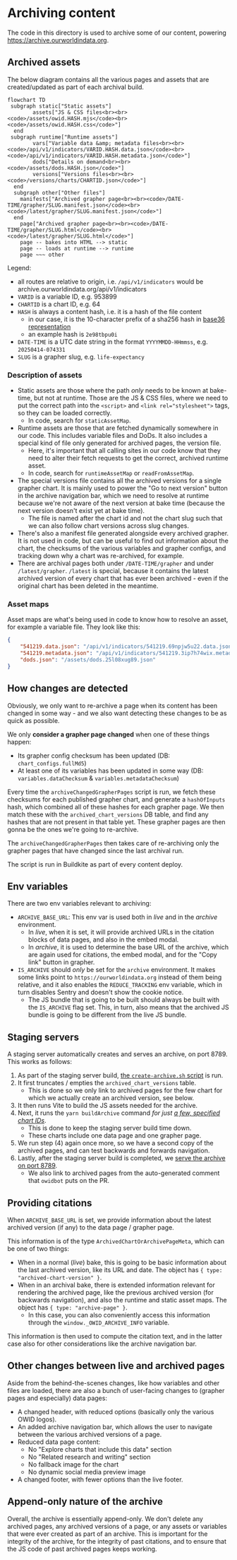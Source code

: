 # Archiving content

The code in this directory is used to archive some of our content, powering https://archive.ourworldindata.org.

## Archived assets

The below diagram contains all the various pages and assets that are created/updated as part of each archival build.

```mermaid
flowchart TD
 subgraph static["Static assets"]
        assets["JS & CSS files<br><br><code>/assets/owid.HASH.mjs</code><br><code>/assets/owid.HASH.css</code>"]
  end
 subgraph runtime["Runtime assets"]
        vars["Variable data &amp; metadata files<br><br><code>/api/v1/indicators/VARID.HASH.data.json</code><br><code>/api/v1/indicators/VARID.HASH.metadata.json</code>"]
        dods["Details on demand<br><br><code>/assets/dods.HASH.json</code>"]
        versions["Versions files<br><br><code>/versions/charts/CHARTID.json</code>"]
  end
  subgraph other["Other files"]
    manifests["Archived grapher page<br><br><code>/DATE-TIME/grapher/SLUG.manifest.json</code><br><code>/latest/grapher/SLUG.manifest.json</code>"]
  end
    page["Archived grapher page<br><br><code>/DATE-TIME/grapher/SLUG.html</code><br><code>/latest/grapher/SLUG.html</code>"]
    page -- bakes into HTML --> static
    page -- loads at runtime --> runtime
    page ~~~ other
```

Legend:

- all routes are relative to origin, i.e. `/api/v1/indicators` would be archive.ourworldindata.org/api/v1/indicators
- `VARID` is a variable ID, e.g. 953899
- `CHARTID` is a chart ID, e.g. 64
- `HASH` is always a content hash, i.e. it is a hash of the file content
    - in our case, it is the 10-character prefix of a sha256 hash in [base36 representation](https://en.wikipedia.org/wiki/Base36)
    - an example hash is `2e98tbpu0i`
- `DATE-TIME` is a UTC date string in the format `YYYYMMDD-HHmmss`, e.g. `20250414-074331`
- `SLUG` is a grapher slug, e.g. `life-expectancy`

### Description of assets

- Static assets are those where the path _only_ needs to be known at bake-time, but not at runtime. Those are the JS & CSS files, where we need to put the correct path into the `<script>` and `<link rel="stylesheet">` tags, so they can be loaded correctly.
    - In code, search for `staticAssetMap`.
- Runtime assets are those that are fetched dynamically somewhere in our code. This includes variable files and DoDs. It also includes a special kind of file only generated for archived pages, the version file.
    - Here, it's important that all calling sites in our code know that they need to alter their fetch requests to get the correct, archived runtime asset.
    - In code, search for `runtimeAssetMap` or `readFromAssetMap`.
- The special versions file contains all the archived versions for a single grapher chart. It is mainly used to power the "Go to next version" button in the archive navigation bar, which we need to resolve at runtime because we're not aware of the next version at bake time (because the next version doesn't exist yet at bake time).
    - The file is named after the chart id and not the chart slug such that we can also follow chart versions across slug changes.
- There's also a manifest file generated alongside every archived grapher. It is not used in code, but can be useful to find out information about the chart, the checksums of the various variables and grapher configs, and tracking down why a chart was re-archived, for example.
- There are archival pages both under `/DATE-TIME/grapher` and under `/latest/grapher`. `/latest` is special, because it contains the latest archived version of every chart that has ever been archived - even if the original chart has been deleted in the meantime.

### Asset maps

Asset maps are what's being used in code to know how to resolve an asset, for example a variable file. They look like this:

```json
{
    "541219.data.json": "/api/v1/indicators/541219.69npjw5u22.data.json",
    "541219.metadata.json": "/api/v1/indicators/541219.3ip7h74wix.metadata.json",
    "dods.json": "/assets/dods.25l08xug89.json"
}
```

## How changes are detected

Obviously, we only want to re-archive a page when its content has been changed in some way - and we also want detecting these changes to be as quick as possible.

We only **consider a grapher page changed** when one of these things happen:

- Its grapher config checksum has been updated (DB: `chart_configs.fullMd5`)
- At least one of its variables has been updated in some way (DB: `variables.dataChecksum` & `variables.metadataChecksum`)

Every time the `archiveChangedGrapherPages` script is run, we fetch these checksums for each published grapher chart, and generate a `hashOfInputs` hash, which combined all of these hashes for each grapher page.
We then match these with the `archived_chart_versions` DB table, and find any hashes that are not present in that table yet.
These grapher pages are then gonna be the ones we're going to re-archive.

The `archiveChangedGrapherPages` then takes care of re-archiving only the grapher pages that have changed since the last archival run.

The script is run in Buildkite as part of every content deploy.

## Env variables

There are two env variables relevant to archiving:

- `ARCHIVE_BASE_URL`: This env var is used both in _live_ and in the _archive_ environment.
    - In _live_, when it is set, it will provide archived URLs in the citation blocks of data pages, and also in the embed modal.
    - In _archive_, it is used to determine the base URL of the archive, which are again used for citations, the embed modal, and for the "Copy link" button in grapher.
- `IS_ARCHIVE` should _only_ be set for the `archive` environment. It makes some links point to `https://ourworldindata.org` instead of them being relative, and it also enables the `REDUCE_TRACKING` env variable, which in turn disables Sentry and doesn't show the cookie notice.
    - The JS bundle that is going to be built should always be built with the `IS_ARCHIVE` flag set. This, in turn, also means that the archived JS bundle is going to be different from the live JS bundle.

## Staging servers

A staging server automatically creates and serves an archive, on port 8789.
This works as follows:

1. As part of the staging server build, [the `create-archive.sh` script](https://github.com/owid/ops/blob/cc00c3a4d91a5895e4a48bde51153f65bd0b9049/templates/owid-site-staging/create-archive.sh) is run.
2. It first truncates / empties the `archived_chart_versions` table.
    - This is done so we only link to archived pages for the few chart for which we actually create an archived version, see below.
3. It then runs Vite to build the JS assets needed for the archive.
4. Next, it runs the `yarn buildArchive` command _for just [a few, specified chart IDs](https://github.com/owid/ops/blob/cc00c3a4d91a5895e4a48bde51153f65bd0b9049/templates/owid-site-staging/create-archive.sh#L9)_.
    - This is done to keep the staging server build time down.
    - These charts include one data page and one grapher page.
5. We run step (4) again once more, so we have a second copy of the archived pages, and can test backwards and forwards navigation.
6. Lastly, after the staging server build is completed, we [serve the archive on port 8789](https://github.com/owid/ops/blob/cc00c3a4d91a5895e4a48bde51153f65bd0b9049/templates/owid-site-staging/serve-archive.sh).
    - We also link to archived pages from the auto-generated comment that `owidbot` puts on the PR.

## Providing citations

When `ARCHIVE_BASE_URL` is set, we provide information about the latest archived version (if any) to the data page / grapher page.

This information is of the type `ArchivedChartOrArchivePageMeta`, which can be one of two things:

- When in a normal (_live_) bake, this is going to be basic information about the last archived version, like its URL and date. The object has `{ type: "archived-chart-version" }`.
- When in an archival bake, there is extended information relevant for rendering the archived page, like the previous archived version (for backwards navigation), and also the runtime and static asset maps. The object has `{ type: "archive-page" }`.
    - In this case, you can also conveniently access this information through the `window._OWID_ARCHIVE_INFO` variable.

This information is then used to compute the citation text, and in the latter case also for other considerations like the archive navigation bar.

## Other changes between live and archived pages

Aside from the behind-the-scenes changes, like how variables and other files are loaded, there are also a bunch of user-facing changes to (grapher pages and especially) data pages:

- A changed header, with reduced options (basically only the various OWID logos).
- An added archive navigation bar, which allows the user to navigate between the various archived versions of a page.
- Reduced data page content:
    - No "Explore charts that include this data" section
    - No "Related research and writing" section
    - No fallback image for the chart
    - No dynamic social media preview image
- A changed footer, with fewer options than the live footer.

## Append-only nature of the archive

Overall, the archive is essentially append-only. We don't delete any archived pages, any archived versions of a page, or any assets or variables that were ever created as part of an archive. This is important for the integrity of the archive, for the integrity of past citations, and to ensure that the JS code of past archived pages keeps working.
